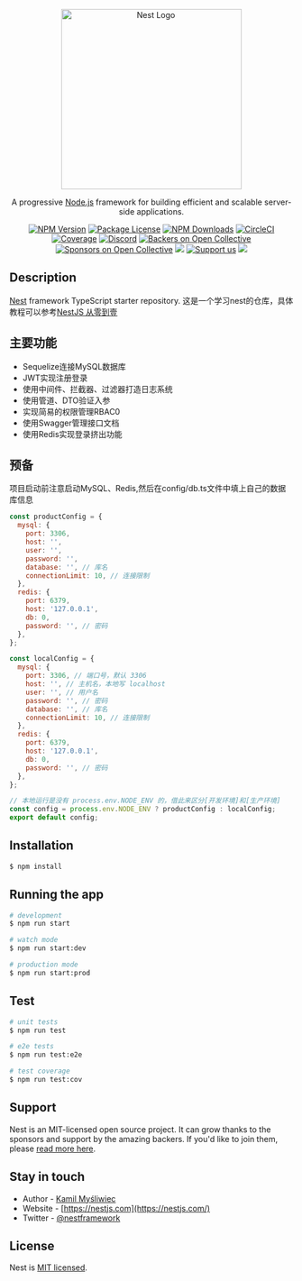<p align="center">
  <a href="http://nestjs.com/" target="blank"><img src="https://nestjs.com/img/logo_text.svg" width="320" alt="Nest Logo" /></a>
</p>

[circleci-image]: https://img.shields.io/circleci/build/github/nestjs/nest/master?token=abc123def456
[circleci-url]: https://circleci.com/gh/nestjs/nest

  <p align="center">A progressive <a href="http://nodejs.org" target="_blank">Node.js</a> framework for building efficient and scalable server-side applications.</p>
    <p align="center">
<a href="https://www.npmjs.com/~nestjscore" target="_blank"><img src="https://img.shields.io/npm/v/@nestjs/core.svg" alt="NPM Version" /></a>
<a href="https://www.npmjs.com/~nestjscore" target="_blank"><img src="https://img.shields.io/npm/l/@nestjs/core.svg" alt="Package License" /></a>
<a href="https://www.npmjs.com/~nestjscore" target="_blank"><img src="https://img.shields.io/npm/dm/@nestjs/common.svg" alt="NPM Downloads" /></a>
<a href="https://circleci.com/gh/nestjs/nest" target="_blank"><img src="https://img.shields.io/circleci/build/github/nestjs/nest/master" alt="CircleCI" /></a>
<a href="https://coveralls.io/github/nestjs/nest?branch=master" target="_blank"><img src="https://coveralls.io/repos/github/nestjs/nest/badge.svg?branch=master#9" alt="Coverage" /></a>
<a href="https://discord.gg/G7Qnnhy" target="_blank"><img src="https://img.shields.io/badge/discord-online-brightgreen.svg" alt="Discord"/></a>
<a href="https://opencollective.com/nest#backer" target="_blank"><img src="https://opencollective.com/nest/backers/badge.svg" alt="Backers on Open Collective" /></a>
<a href="https://opencollective.com/nest#sponsor" target="_blank"><img src="https://opencollective.com/nest/sponsors/badge.svg" alt="Sponsors on Open Collective" /></a>
  <a href="https://paypal.me/kamilmysliwiec" target="_blank"><img src="https://img.shields.io/badge/Donate-PayPal-ff3f59.svg"/></a>
    <a href="https://opencollective.com/nest#sponsor"  target="_blank"><img src="https://img.shields.io/badge/Support%20us-Open%20Collective-41B883.svg" alt="Support us"></a>
  <a href="https://twitter.com/nestframework" target="_blank"><img src="https://img.shields.io/twitter/follow/nestframework.svg?style=social&label=Follow"></a>
</p>
  <!--[![Backers on Open Collective](https://opencollective.com/nest/backers/badge.svg)](https://opencollective.com/nest#backer)
  [![Sponsors on Open Collective](https://opencollective.com/nest/sponsors/badge.svg)](https://opencollective.com/nest#sponsor)-->

## Description

[Nest](https://github.com/nestjs/nest) framework TypeScript starter repository.
这是一个学习nest的仓库，具体教程可以参考[NestJS 从零到壹
](https://juejin.cn/column/6960949607794737159
)

## 主要功能
<ul>
<li>Sequelize连接MySQL数据库</li>
<li>JWT实现注册登录</li>
<li>使用中间件、拦截器、过滤器打造日志系统</li>
<li>使用管道、DTO验证入参</li>
<li>实现简易的权限管理RBAC0</li>
<li>使用Swagger管理接口文档</li>
<li>使用Redis实现登录挤出功能</li>
</ul>

## 预备
项目启动前注意启动MySQL、Redis,然后在config/db.ts文件中填上自己的数据库信息
```javascript
const productConfig = {
  mysql: {
    port: 3306,
    host: '',
    user: '',
    password: '',
    database: '', // 库名
    connectionLimit: 10, // 连接限制
  },
  redis: {
    port: 6379,
    host: '127.0.0.1',
    db: 0,
    password: '', // 密码
  },
};

const localConfig = {
  mysql: {
    port: 3306, // 端口号，默认 3306
    host: '', // 主机名，本地写 localhost
    user: '', // 用户名
    password: '', // 密码
    database: '', // 库名
    connectionLimit: 10, // 连接限制
  },
  redis: {
    port: 6379,
    host: '127.0.0.1',
    db: 0,
    password: '', // 密码
  },
};

// 本地运行是没有 process.env.NODE_ENV 的，借此来区分[开发环境]和[生产环境]
const config = process.env.NODE_ENV ? productConfig : localConfig;
export default config;

```
## Installation

```bash
$ npm install
```

## Running the app

```bash
# development
$ npm run start

# watch mode
$ npm run start:dev

# production mode
$ npm run start:prod
```

## Test

```bash
# unit tests
$ npm run test

# e2e tests
$ npm run test:e2e

# test coverage
$ npm run test:cov
```

## Support

Nest is an MIT-licensed open source project. It can grow thanks to the sponsors and support by the amazing backers. If you'd like to join them, please [read more here](https://docs.nestjs.com/support).

## Stay in touch

- Author - [Kamil Myśliwiec](https://kamilmysliwiec.com)
- Website - [https://nestjs.com](https://nestjs.com/)
- Twitter - [@nestframework](https://twitter.com/nestframework)

## License

Nest is [MIT licensed](LICENSE).
